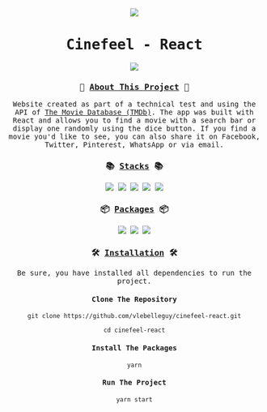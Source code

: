 <div align="center">
<samp>
<img src="https://i.ibb.co/1sM4PjV/cinefeel-logo.png">
<h1>Cinefeel - React</h1>
<img src="https://i.ibb.co/6wVzrDT/cinefeel-mockup.gif">
<h3>🍿 <ins>About This Project</ins> 🍿</h3>
<p>Website created as part of a technical test and using the API of <a href="https://www.themoviedb.org/">The Movie Database (TMDb)</a>. The app was built with React and allows you to find a movie with a search bar or display one randomly using the dice button. If you find a movie you'd like to see, you can also share it on Facebook, Twitter, Pinterest, WhatsApp or via email.</p>
<h3>📚 <ins>Stacks</ins> 📚</h3>
<img src="https://img.shields.io/badge/-JavaScript-ffd32a?style=for-the-badge&logo=JavaScript&logoColor=black">
<img src="https://img.shields.io/badge/-React-ffd32a?style=for-the-badge&logo=React&logoColor=black">
<img src="https://img.shields.io/badge/-HTML5-ffd32a?style=for-the-badge&logo=HTML5&logoColor=black">
<img src="https://img.shields.io/badge/-CSS3-ffd32a?style=for-the-badge&logo=CSS3&logoColor=black">
<img src="https://img.shields.io/badge/-Netlify-ffd32a?style=for-the-badge&logo=Netlify&logoColor=black">
<h3>📦 <ins>Packages</ins> 📦</h3>
<img src="https://img.shields.io/badge/-axios-ffd32a?style=for-the-badge">
<img src="https://img.shields.io/badge/-react--icons-ffd32a?style=for-the-badge">
<img src="https://img.shields.io/badge/-react--share-ffd32a?style=for-the-badge">
<h3>🛠️ <ins>Installation</ins> 🛠️</h3>
<p>Be sure, you have installed all dependencies to run the project.</p>
<h4>Clone The Repository</h4>

`git clone https://github.com/vlebelleguy/cinefeel-react.git`
      
`cd cinefeel-react`
      
<h4>Install The Packages</h4>
      
`yarn`
      
<h4>Run The Project</h4>
      
`yarn start`
</samp>
</div>
